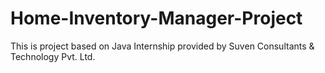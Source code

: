 # Home-Inventory-Manager-Project
This is project based on Java Internship provided by Suven Consultants &amp; Technology Pvt. Ltd.

